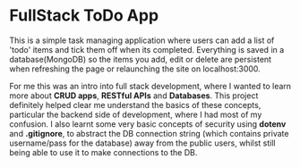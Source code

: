 # FullStack ToDo App

This is a simple task managing application where users can add a list of 'todo' items and tick them off when its completed.  Everything is saved in a database(MongoDB) so the items you add, edit or delete are persistent when refreshing the page or relaunching the site on localhost:3000.

For me this was an intro into full stack development, where I wanted to learn more about **CRUD apps**, **RESTful APIs** and **Databases**. This project definitely helped clear me understand the basics of these concepts, particular the backend side of development, where I had most of my confusion. I also learnt some very basic concepts of security using **dotenv** and **.gitignore**, to abstract the DB connection string (which contains private username/pass for the database) away from the public users, whilst still being able to use it to make connections to the DB.